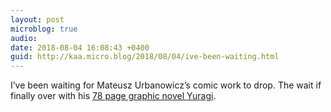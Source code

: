 ```yaml
---
layout: post
microblog: true
audio: 
date: 2018-08-04 16:08:43 +0400
guid: http://kaa.micro.blog/2018/08/04/ive-been-waiting.html
---
```

I’ve been waiting for Mateusz Urbanowicz’s comic work to drop. The wait if finally over with his [78 page graphic novel Yuragi](https://gumroad.com/l/yloNk).
